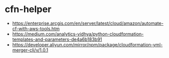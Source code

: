 # cfn-helper

* https://enterprise.arcgis.com/en/server/latest/cloud/amazon/automate-cf-with-aws-tools.htm  
* https://medium.com/analytics-vidhya/python-cloudformation-templates-and-parameters-de4a6b183b91  
* https://developer.aliyun.com/mirror/npm/package/cloudformation-yml-merger-cli/v/1.0.1  
